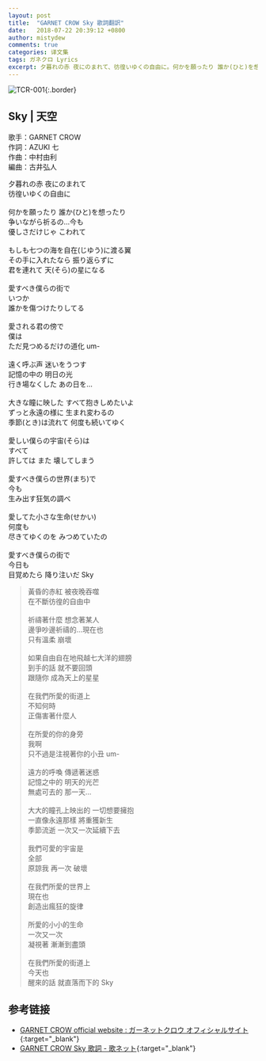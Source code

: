 ```yaml
---
layout: post
title:  "GARNET CROW Sky 歌詞翻訳"
date:   2018-07-22 20:39:12 +0800
author: mistydew
comments: true
categories: 译文集
tags: ガネクロ Lyrics
excerpt: 夕暮れの赤 夜にのまれて、彷徨いゆくの自由に。何かを願ったり 誰か(ひと)を想ったり、争いながら祈るの…今も、優しさだけじゃ こわれて。
---
```

![TCR-001](https://crowsub.github.io/assets/images/discography/album/TCR-001.jpg){:.border}

## Sky | 天空

歌手：GARNET CROW<br>
作詞：AZUKI 七<br>
作曲：中村由利<br>
編曲：古井弘人

<div class="lyric-original">
<p>
夕暮れの赤 夜にのまれて<br>
彷徨いゆくの自由に<br>
<br>
何かを願ったり 誰か(ひと)を想ったり<br>
争いながら祈るの…今も<br>
優しさだけじゃ こわれて<br>
<br>
もしも七つの海を自在(じゆう)に渡る翼<br>
その手に入れたなら 振り返らずに<br>
君を連れて 天(そら)の星になる<br>
<br>
愛すべき僕らの街で<br>
いつか<br>
誰かを傷つけたりしてる<br>
<br>
愛される君の傍で<br>
僕は<br>
ただ見つめるだけの道化 um-<br>
<br>
遠く呼ぶ声 迷いをうつす<br>
記憶の中の 明日の光<br>
行き場なくした あの日を…<br>
<br>
大きな瞳に映した すべて抱きしめたいよ<br>
ずっと永遠の様に 生まれ変わるの<br>
季節(とき)は流れて 何度も続いてゆく<br>
<br>
愛しい僕らの宇宙(そら)は<br>
すべて<br>
許しては また 壊してしまう<br>
<br>
愛すべき僕らの世界(まち)で<br>
今も<br>
生み出す狂気の調べ<br>
<br>
愛してた小さな生命(せかい)<br>
何度も<br>
尽きてゆくのを みつめていたの<br>
<br>
愛すべき僕らの街で<br>
今日も<br>
目覚めたら 降り注いだ Sky
</p>
</div>

<div class="lyric-translation">
<blockquote>
黃昏的赤紅 被夜晚吞噬<br>
在不斷彷徨的自由中<br>
<br>
祈禱著什麼 想念著某人<br>
邊爭吵邊祈禱的...現在也<br>
只有溫柔 崩壞<br>
<br>
如果自由自在地飛越七大洋的翅膀<br>
到手的話 就不要回頭<br>
跟隨你 成為天上的星星<br>
<br>
在我們所愛的街道上<br>
不知何時<br>
正傷害著什麼人<br>
<br>
在所愛的你的身旁<br>
我啊<br>
只不過是注視著你的小丑 um-<br>
<br>
遠方的呼喚 傳遞著迷惑<br>
記憶之中的 明天的光芒<br>
無處可去的 那一天...<br>
<br>
大大的瞳孔上映出的 一切想要擁抱<br>
一直像永遠那樣 將重獲新生<br>
季節流逝 一次又一次延續下去<br>
<br>
我們可愛的宇宙是<br>
全部<br>
原諒我 再一次 破壞<br>
<br>
在我們所愛的世界上<br>
現在也<br>
創造出瘋狂的旋律<br>
<br>
所愛的小小的生命<br>
一次又一次<br>
凝視著 漸漸到盡頭<br>
<br>
在我們所愛的街道上<br>
今天也<br>
醒來的話 就直落而下的 Sky
</blockquote>
</div>

## 参考链接

* [GARNET CROW official website : ガーネットクロウ オフィシャルサイト](http://www.garnetcrow.com){:target="_blank"}
* [GARNET CROW Sky 歌詞 - 歌ネット](https://www.uta-net.com/song/20122){:target="_blank"}
